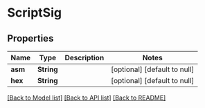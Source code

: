 # ScriptSig

## Properties
Name | Type | Description | Notes
------------ | ------------- | ------------- | -------------
**asm** | **String** |  | [optional] [default to null]
**hex** | **String** |  | [optional] [default to null]

[[Back to Model list]](../README.md#documentation-for-models) [[Back to API list]](../README.md#documentation-for-api-endpoints) [[Back to README]](../README.md)


